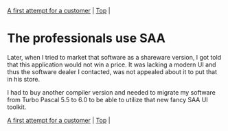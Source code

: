 [A first attempt for a customer](05.html) | [Top](index.html) | 

# The professionals use SAA #

Later, when I tried to market that software as a shareware version, I got told that this application would not win a price. It was lacking a modern UI and thus the software dealer I contacted, was not appealed about it to put that in his store.

I had to buy another compiler version and needed to migrate my software from Turbo Pascal 5.5 to 6.0 to be able to utilize that new fancy SAA UI toolkit.



[A first attempt for a customer](05.html) | [Top](index.html) | 




[PastedGraphic]: PastedGraphic.tiff

